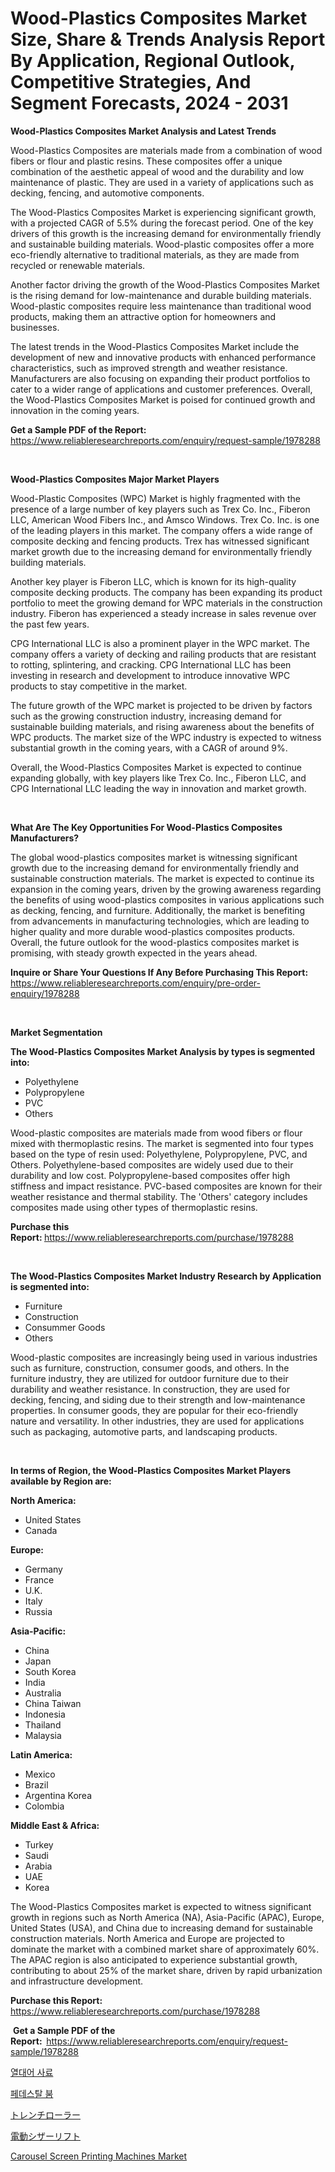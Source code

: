 <p><h1>Wood-Plastics Composites Market Size, Share & Trends Analysis Report By Application, Regional Outlook, Competitive Strategies, And Segment Forecasts, 2024 - 2031</h1></p><p><strong>Wood-Plastics Composites Market Analysis and Latest Trends</strong></p>
<p><p>Wood-Plastics Composites are materials made from a combination of wood fibers or flour and plastic resins. These composites offer a unique combination of the aesthetic appeal of wood and the durability and low maintenance of plastic. They are used in a variety of applications such as decking, fencing, and automotive components.</p><p>The Wood-Plastics Composites Market is experiencing significant growth, with a projected CAGR of 5.5% during the forecast period. One of the key drivers of this growth is the increasing demand for environmentally friendly and sustainable building materials. Wood-plastic composites offer a more eco-friendly alternative to traditional materials, as they are made from recycled or renewable materials.</p><p>Another factor driving the growth of the Wood-Plastics Composites Market is the rising demand for low-maintenance and durable building materials. Wood-plastic composites require less maintenance than traditional wood products, making them an attractive option for homeowners and businesses.</p><p>The latest trends in the Wood-Plastics Composites Market include the development of new and innovative products with enhanced performance characteristics, such as improved strength and weather resistance. Manufacturers are also focusing on expanding their product portfolios to cater to a wider range of applications and customer preferences. Overall, the Wood-Plastics Composites Market is poised for continued growth and innovation in the coming years.</p></p>
<p><strong>Get a Sample PDF of the Report:&nbsp;</strong> <a href="https://www.reliableresearchreports.com/enquiry/request-sample/1978288">https://www.reliableresearchreports.com/enquiry/request-sample/1978288</a></p>
<p>&nbsp;</p>
<p><strong>Wood-Plastics Composites Major Market Players</strong></p>
<p><p>Wood-Plastic Composites (WPC) Market is highly fragmented with the presence of a large number of key players such as Trex Co. Inc., Fiberon LLC, American Wood Fibers Inc., and Amsco Windows. Trex Co. Inc. is one of the leading players in this market. The company offers a wide range of composite decking and fencing products. Trex has witnessed significant market growth due to the increasing demand for environmentally friendly building materials.</p><p>Another key player is Fiberon LLC, which is known for its high-quality composite decking products. The company has been expanding its product portfolio to meet the growing demand for WPC materials in the construction industry. Fiberon has experienced a steady increase in sales revenue over the past few years.</p><p>CPG International LLC is also a prominent player in the WPC market. The company offers a variety of decking and railing products that are resistant to rotting, splintering, and cracking. CPG International LLC has been investing in research and development to introduce innovative WPC products to stay competitive in the market.</p><p>The future growth of the WPC market is projected to be driven by factors such as the growing construction industry, increasing demand for sustainable building materials, and rising awareness about the benefits of WPC products. The market size of the WPC industry is expected to witness substantial growth in the coming years, with a CAGR of around 9%.</p><p>Overall, the Wood-Plastics Composites Market is expected to continue expanding globally, with key players like Trex Co. Inc., Fiberon LLC, and CPG International LLC leading the way in innovation and market growth.</p></p>
<p>&nbsp;</p>
<p><strong>What Are The Key Opportunities For Wood-Plastics Composites Manufacturers?</strong></p>
<p><p>The global wood-plastics composites market is witnessing significant growth due to the increasing demand for environmentally friendly and sustainable construction materials. The market is expected to continue its expansion in the coming years, driven by the growing awareness regarding the benefits of using wood-plastics composites in various applications such as decking, fencing, and furniture. Additionally, the market is benefiting from advancements in manufacturing technologies, which are leading to higher quality and more durable wood-plastics composites products. Overall, the future outlook for the wood-plastics composites market is promising, with steady growth expected in the years ahead.</p></p>
<p><strong>Inquire or Share Your Questions If Any Before Purchasing This Report:</strong> <a href="https://www.reliableresearchreports.com/enquiry/pre-order-enquiry/1978288">https://www.reliableresearchreports.com/enquiry/pre-order-enquiry/1978288</a></p>
<p>&nbsp;</p>
<p><strong>Market Segmentation</strong></p>
<p><strong>The Wood-Plastics Composites Market Analysis by types is segmented into:</strong></p>
<p><ul><li>Polyethylene</li><li>Polypropylene</li><li>PVC</li><li>Others</li></ul></p>
<p><p>Wood-plastic composites are materials made from wood fibers or flour mixed with thermoplastic resins. The market is segmented into four types based on the type of resin used: Polyethylene, Polypropylene, PVC, and Others. Polyethylene-based composites are widely used due to their durability and low cost. Polypropylene-based composites offer high stiffness and impact resistance. PVC-based composites are known for their weather resistance and thermal stability. The 'Others' category includes composites made using other types of thermoplastic resins.</p></p>
<p><strong>Purchase this Report:&nbsp;</strong><a href="https://www.reliableresearchreports.com/purchase/1978288">https://www.reliableresearchreports.com/purchase/1978288</a></p>
<p>&nbsp;</p>
<p><strong>The Wood-Plastics Composites Market Industry Research by Application is segmented into:</strong></p>
<p><ul><li>Furniture</li><li>Construction</li><li>Consummer Goods</li><li>Others</li></ul></p>
<p><p>Wood-plastic composites are increasingly being used in various industries such as furniture, construction, consumer goods, and others. In the furniture industry, they are utilized for outdoor furniture due to their durability and weather resistance. In construction, they are used for decking, fencing, and siding due to their strength and low-maintenance properties. In consumer goods, they are popular for their eco-friendly nature and versatility. In other industries, they are used for applications such as packaging, automotive parts, and landscaping products.</p></p>
<p>&nbsp;</p>
<p><strong>In terms of Region, the Wood-Plastics Composites Market Players available by Region are:</strong></p>
<p>
    <p> <strong> North America: </strong>
        <ul>
            <li>United States</li>
            <li>Canada</li>
        </ul>
        </p> 
    <p> <strong> Europe: </strong>
        <ul>
            <li>Germany</li>
            <li>France</li>
            <li>U.K.</li>
            <li>Italy</li>
            <li>Russia</li>
        </ul>
        </p> 
    <p> <strong> Asia-Pacific: </strong>
        <ul>
            <li>China</li>
            <li>Japan</li>
            <li>South Korea</li>
            <li>India</li>
            <li>Australia</li>
            <li>China Taiwan</li>
            <li>Indonesia</li>
            <li>Thailand</li>
            <li>Malaysia</li>
        </ul>
        </p> 
    <p> <strong> Latin America: </strong>
        <ul>
            <li>Mexico</li>
            <li>Brazil</li>
            <li>Argentina Korea</li>
            <li>Colombia</li>
        </ul>
        </p> 
    <p> <strong> Middle East & Africa: </strong>
        <ul>
            <li>Turkey</li>
            <li>Saudi</li>
            <li>Arabia</li>
            <li>UAE</li>
            <li>Korea</li>
        </ul>
    </p>
    </p>
<p><p>The Wood-Plastics Composites market is expected to witness significant growth in regions such as North America (NA), Asia-Pacific (APAC), Europe, United States (USA), and China due to increasing demand for sustainable construction materials. North America and Europe are projected to dominate the market with a combined market share of approximately 60%. The APAC region is also anticipated to experience substantial growth, contributing to about 25% of the market share, driven by rapid urbanization and infrastructure development.</p></p>
<p><strong>Purchase this Report: </strong><a href="https://www.reliableresearchreports.com/purchase/1978288">https://www.reliableresearchreports.com/purchase/1978288</a></p>
<p>&nbsp;<strong>Get a Sample PDF of the Report:&nbsp;&nbsp;</strong><a href="https://www.reliableresearchreports.com/enquiry/request-sample/1978288">https://www.reliableresearchreports.com/enquiry/request-sample/1978288</a></p>
<p><strong></strong></p>
<p><p><a href="https://medium.com/@dadanedu33/%EC%97%B4%EB%8C%80%EC%96%B4-%EC%82%AC%EB%A3%8C-%EC%8B%9C%EC%9E%A5-%EC%A7%80%ED%91%9C-%EB%94%94%EC%BD%94%EB%94%A9-%EC%8B%9C%EC%9E%A5-%EC%A0%90%EC%9C%A0%EC%9C%A8-%ED%8A%B8%EB%A0%8C%EB%93%9C-%EB%B0%8F-%EC%84%B1%EC%9E%A5-%ED%8C%A8%ED%84%B4-4737b72bb82f">열대어 사료</a></p><p><a href="https://github.com/fredrickeglers/Market-Research-Report-List-1/blob/main/69513651827.md">페데스탈 붐</a></p><p><a href="https://medium.com/@zackaryhalvorson2023/%E3%83%87%E3%82%B3%E3%83%BC%E3%83%87%E3%82%A3%E3%83%B3%E3%82%B0%E3%83%88%E3%83%AC%E3%83%B3%E3%83%81%E3%83%AD%E3%83%BC%E3%83%A9%E3%83%BC%E3%83%9E%E3%83%BC%E3%82%B1%E3%83%83%E3%83%88%E3%83%A1%E3%83%88%E3%83%AA%E3%82%AF%E3%82%B9-%E5%B8%82%E5%A0%B4%E3%82%B7%E3%82%A7%E3%82%A2-%E3%83%88%E3%83%AC%E3%83%B3%E3%83%89-%E6%88%90%E9%95%B7%E3%83%91%E3%82%BF%E3%83%BC%E3%83%B3-bab37e8fd5e0">トレンチローラー</a></p><p><a href="https://medium.com/@rylanaufman56456/%E9%9B%BB%E5%8B%95%E3%82%B9%E3%82%AD%E3%83%A3%E3%83%95%E3%82%A9%E3%83%BC%E3%83%AB%E3%83%89%E5%B8%82%E5%A0%B4-2031%E5%B9%B4%E3%81%BE%E3%81%A7%E3%81%AE%E6%88%90%E5%8A%9F%E3%81%97%E3%81%9F%E3%83%93%E3%82%B8%E3%83%8D%E3%82%B9%E6%88%A6%E7%95%A5%E3%81%AE%E9%8D%B5-8753d5bed935">電動シザーリフト</a></p><p><a href="https://issuu.com/reportprime-2/docs/carousel-screen-printing-machines-market-size-2030">Carousel Screen Printing Machines Market</a></p></p>